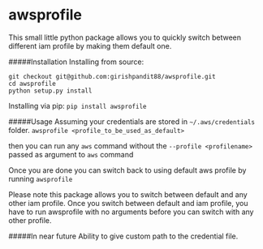 awsprofile
======================

This small little python package allows you to quickly switch between different iam profile by making them default one.

#####Installation
Installing from source:
```
git checkout git@github.com:girishpandit88/awsprofile.git
cd awsprofile
python setup.py install
```
Installing via pip:
```pip install awsprofile```

#####Usage
Assuming your credentials are stored in ```~/.aws/credentials``` folder.
```awsprofile <profile_to_be_used_as_default>```

then you can run any ```aws``` command without the ```--profile <profilename>``` passed as argument to ```aws``` command

Once you are done you can switch back to using default aws profile by running ```awsprofile```

Please note this package allows you to switch between default and any other iam profile. Once you switch between default and iam profile, you have to run awsprofile with no arguments before you can switch with any other profile. 

#####In near future
Ability to give custom path to the credential file.

